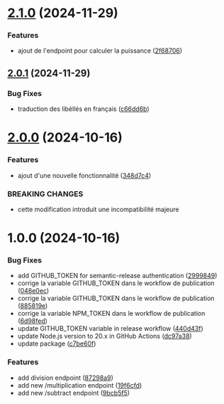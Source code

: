 # [2.1.0](https://github.com/Robitch/Open-Day/compare/v2.0.1...v2.1.0) (2024-11-29)


### Features

* ajout de l'endpoint pour calculer la puissance ([2f68706](https://github.com/Robitch/Open-Day/commit/2f68706a0f61550faccfca8cc6c97936640e00f7))

## [2.0.1](https://github.com/Robitch/Open-Day/compare/v2.0.0...v2.0.1) (2024-11-29)


### Bug Fixes

* traduction des libéllés en français ([c66dd6b](https://github.com/Robitch/Open-Day/commit/c66dd6b315f9a43b8f4d9843116446b6a9a0faa8))

# [2.0.0](https://github.com/Robitch/Open-Day/compare/v1.0.0...v2.0.0) (2024-10-16)


### Features

* ajout d'une nouvelle fonctionnalité ([348d7c4](https://github.com/Robitch/Open-Day/commit/348d7c4bddfb96ce9b98ceabe26ef9e371e7c878))


### BREAKING CHANGES

* cette modification introduit une incompatibilité majeure

# 1.0.0 (2024-10-16)


### Bug Fixes

* add GITHUB_TOKEN for semantic-release authentication ([2999849](https://github.com/Robitch/Open-Day/commit/29998491655ef5a9b4da464bd2f26608e0ef294a))
* corrige la variable GITHUB_TOKEN dans le workflow de publication ([048e0ec](https://github.com/Robitch/Open-Day/commit/048e0ece7942ed896721390454c60836e9b0f2d0))
* corrige la variable GITHUB_TOKEN dans le workflow de publication ([885819e](https://github.com/Robitch/Open-Day/commit/885819e9096593c3be2c0d8b195b3dddaefeaad0))
* corrige la variable NPM_TOKEN dans le workflow de publication ([6d98fed](https://github.com/Robitch/Open-Day/commit/6d98fedee4f4620ac9db8b5fb3a4fde2cfcb8869))
* update GITHUB_TOKEN variable in release workflow ([440d43f](https://github.com/Robitch/Open-Day/commit/440d43fa56cd2a388bdd391b903fa6a440e748cf))
* update Node.js version to 20.x in GitHub Actions ([dc97a38](https://github.com/Robitch/Open-Day/commit/dc97a3862f3974b1dc631721af745c5e45cf8dbc))
* update package ([c7be60f](https://github.com/Robitch/Open-Day/commit/c7be60f403984d4d60c33b585915720260611ced))


### Features

* add division endpoint ([87298a9](https://github.com/Robitch/Open-Day/commit/87298a9c69371a3447c2e44329f9a0ff25ef4c84))
* add new /multiplication endpoint ([19f6cfd](https://github.com/Robitch/Open-Day/commit/19f6cfdf3826a13d06312f4a8b9ddeb77a643ae1))
* add new /subtract endpoint ([9bcb5f5](https://github.com/Robitch/Open-Day/commit/9bcb5f559dc19da601de87560eaaf2e77f774a12))
